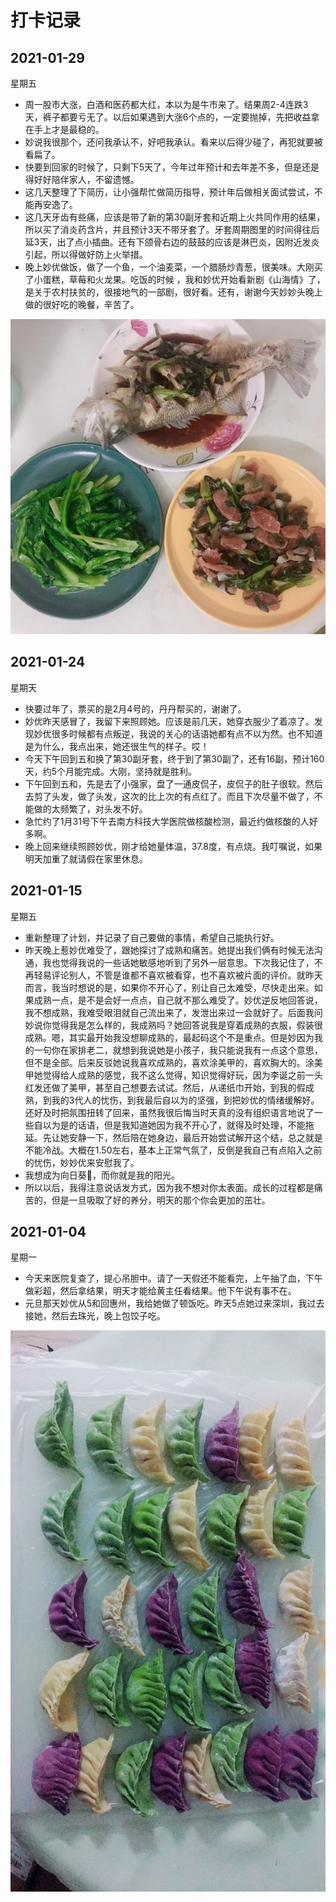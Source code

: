 # 打卡记录

## 2021-01-29

星期五

* 周一股市大涨，白酒和医药都大红，本以为是牛市来了。结果周2-4连跌3天，裤子都要亏无了。以后如果遇到大涨6个点的，一定要抛掉，先把收益拿在手上才是最稳的。
* 妙说我很那个，还问我承认不，好吧我承认。看来以后得少碰了，再犯就要被看扁了。
* 快要到回家的时候了，只剩下5天了，今年过年预计和去年差不多，但是还是得好好陪伴家人，不留遗憾。
* 这几天整理了下简历，让小强帮忙做简历指导，预计年后做相关面试尝试，不能再安逸了。
* 这几天牙齿有些痛，应该是带了新的第30副牙套和近期上火共同作用的结果，所以买了消炎药含片，并且预计3天不带牙套了。牙套周期图里的时间得往后延3天，出了点小插曲。还有下颌骨右边的鼓鼓的应该是淋巴炎，因附近发炎引起，所以得做好防上火举措。
* 晚上妙优做饭，做了一个鱼，一个油麦菜，一个腊肠炒青葱，很美味。大刚买了小蛋糕，草莓和火龙果。吃饭的时候 ，我和妙优开始看新剧《山海情》了，是关于农村扶贫的，很接地气的一部剧，很好看。还有，谢谢今天妙妙头晚上做的很好吃的晚餐，辛苦了。

<p>
    <img src="/res/res.2021/01/02.jpg" alt="">
</p>

## 2021-01-24

星期天

* 快要过年了，票买的是2月4号的，丹丹帮买的，谢谢了。
* 妙优昨天感冒了，我留下来照顾她。应该是前几天，她穿衣服少了着凉了。发现妙优很多时候都有点叛逆，我说的关心的话语她都有点不以为然。也不知道是为什么，我点出来，她还很生气的样子。哎！
* 今天下午回到五和换了第30副牙套，终于到了第30副了，还有16副，预计160天，约5个月能完成。大刚，坚持就是胜利。
* 下午回到五和，先是去了小强家，盘了一通皮侃子，皮侃子的肚子很软。然后去剪了头发，做了头发，这次的比上次的有点红了。而且下次尽量不做了，不能做的太频繁了，对头发不好。
* 急忙约了1月31号下午去南方科技大学医院做核酸检测，最近约做核酸的人好多啊。
* 晚上回来继续照顾妙优，刚才给她量体温，37.8度，有点烧。我叮嘱说，如果明天加重了就请假在家里休息。

## 2021-01-15

星期五

* 重新整理了计划，并记录了自己要做的事情，希望自己能执行好。
* 昨天晚上惹妙优难受了，跟她探讨了成熟和痛苦。她提出我们俩有时候无法沟通，我也觉得我说的一些话她敏感地听到了另外一层意思。下次我记住了，不再轻易评论别人，不管是谁都不喜欢被看穿，也不喜欢被片面的评价。就昨天而言，我当时想说的是，如果你不开心了，别让自己太难受，尽快走出来。如果成熟一点，是不是会好一点点，自己就不那么难受了。妙优逆反地回答说，我不想成熟，我难受眼泪就自己流出来了，发泄出来过一会就好了。后面我问妙说你觉得我是怎么样的，我成熟吗？她回答说我是穿着成熟的衣服，假装很成熟。嗯，其实最开始我没想聊成熟的，最起码这个不是重点。但是妙因为我的一句你在家排老二，就想到我说她是小孩子，我只能说我有一点这个意思，但不是全部。后来反驳她说我喜欢成熟的，喜欢涂美甲的，喜欢胸大的。涂美甲她觉得给人成熟的感觉，我不这么觉得，知识觉得好玩，因为李诞之前一头红发还做了美甲，甚至自己想要去试试。然后，从递纸巾开始，到我的假成熟，到我的3代人的忧伤，到我最后自以为的坚强，到把妙优的情绪缓解好。还好及时把氛围扭转了回来，虽然我很后悔当时天真的没有组织语言地说了一些自以为是的话语，但是我知道她因为我不开心了，就得及时处理，不能拖延。先让她安静一下，然后陪在她身边，最后开始尝试解开这个结，总之就是不能冷战。大概在1.50左右，基本上正常气氛了，反倒是我自己有点陷入之前的忧伤，妙妙优来安慰我了。
* 我想成为向日葵🌻，而你就是我的阳光。
* 所以以后，我得注意说话发方式，因为我不想对你太表面。成长的过程都是痛苦的，但是一旦吸取了好的养分，明天的那个你会更加的茁壮。

## 2021-01-04

星期一

* 今天来医院复查了，提心吊胆中。请了一天假还不能看完，上午抽了血，下午做彩超，然后拿结果，明天才能给黄主任看结果。他下午说有事不在。
* 元旦那天妙优从5和回惠州，我给她做了顿饭吃。昨天5点她过来深圳，我过去接她，然后去珠光，晚上包饺子吃。 

<p>
    <img src="/res/res.2021/01/01.jpg" alt="">
</p>

